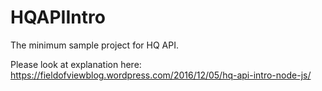 # HQAPIIntro
The minimum sample project for HQ API.

Please look at explanation here: 
https://fieldofviewblog.wordpress.com/2016/12/05/hq-api-intro-node-js/

